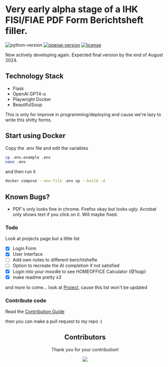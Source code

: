 # Very early alpha stage of a IHK FISI/FIAE PDF Form Berichtsheft filler.
![python-version](https://img.shields.io/badge/python-3.11-blue.svg)
[![openai-version](https://img.shields.io/badge/openai-0.27.8-orange.svg)](https://openai.com/)
[![license](https://img.shields.io/badge/License-GPL%203.0-brightgreen.svg)](LICENSE)

Now actively developing again. Expected final version by the end of August 2024.

## Technology Stack
- Flask 
- OpenAI GPT4-o
- Playwright Docker
- BeautifulSoup 

This is only for improve in programming/deploying and cause we're lazy to write this shitty forms.

## Start using Docker
Copy the .env file and edit the variables
```bash
cp .env.example .env
nano .env
```
and then run it
```bash
docker compose --env-file .env up --build -d
```

## Known Bugs?
- PDF's only looks fine in chrome. Firefox okay but looks ugly. Acrobat only shows text if you click on it. Will maybe fixed.

### Todo
Look at projects page but a little list
- [x] Login Form 
- [x] User Interface
- [ ] Add own notes to different berichtshefte
- [ ] Option to recreate the AI completion if not satisfied
- [x] Login into your moodle to see HOMEOFFICE Calculator (@1sqp)
- [x] make readme pretty x3

and more to come...
look at [Project](https://github.com/users/mxwmnn/projects/1), cause this list won't be updated

### Contribute code

Read the [Contribution Guide](https://github.com/firstcontributions/first-contributions)

then you can make a pull request to my repo :)


<h2 align="center">
    Contributors
</h2>
<p align="center">
    Thank you for your contribution!
</p>
<p align="center">
    <a href="https://github.com/mxwmnn/pdf_filler/graphs/contributors">
      <img src="https://contrib.rocks/image?repo=mxwmnn/pdf_filler" />
    </a>
</p>